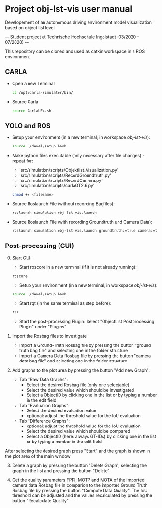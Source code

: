 # Project obj-lst-vis user manual
Developement of an autonomous driving environment model visualization based on object list level

-- Student project at Technische Hochschule Ingolstadt (03/2020 - 07/2020) -- 

This repository can be cloned and used as catkin workspace in a ROS environment 

## CARLA
* Open a new Terminal 
	``` bash
	cd /opt/carla-simulator/bin/
	```
* Source Carla
	``` bash
	source CarlaUE4.sh
	```
	            
## YOLO and ROS
* Setup your environment (in a new terminal, in workspace *obj-lst-vis*):
	``` bash
	source ./devel/setup.bash
 	 ```
* Make python files executable (only necessary after file changes) - repeat for:
	* 'src/simulation/scripts/Objektlist_Visualization.py'
	* 'src/simulation/scripts/RecordGroundtruth.py'
	* 'src/simulation/scripts/RecordCamera.py'
	* 'src/simulation/scripts/carlaGT2.6.py'
	
	``` bash
	chmod +x <filename>
 	 ```
	 
* Source Roslaunch File (without recording Bagfiles):
	``` bash
	roslaunch simulation obj-lst-vis.launch
 	 ```
* Source Roslaunch File (with recording Groundtruth und Camera Data):
	``` bash
	roslaunch simulation obj-lst-vis.launch groundtruth:=true camera:=true
	```
## Post-processing (GUI)

0. Start GUI:
	* Start roscore in a new terminal (if it is not already running):
	``` bash
	roscore
	```
	* Setup your environment (in a new terminal, in workspace *obj-lst-vis*):
	``` bash
	source ./devel/setup.bash
 	 ```
	* Start rqt (in the same terminal as step before):
	``` bash
	rqt
    ```
	* Start the post-processing Plugin: Select "ObjectList Postprocessing Plugin" under "Plugins"
  
1. Import the Rosbag files to investigate
	* Import a Ground-Truth Rosbag file by pressing the button "ground truth bag file" and selecting one in the folder structure
	* Import a Camera Data Rosbag file by pressing the button "camera data bag file" and selecting one in the folder structure
  
2. Add graphs to the plot area by pressing the button "Add new Graph":
	* Tab "Raw Data Graphs":
   		* Select the desired Rosbag file (only one selectable)
     	* Select the desired value which should be investigated
    	* Select a ObjectID by clicking one in the list or by typing a number in the edit field
	* Tab "Evaluation Graphs":
    	 * Select the desired evaluation value
    	 * optional: adjust the threshold value for the IoU evaluation
	* Tab "Difference Graphs":
    	* optional: adjust the threshold value for the IoU evaluation
     	* Select the desired value which should be compared
    	* Select a ObjectID (here: always GT-IDs) by clicking one in the list or by typing a number in the edit field
		
  After selecting the desired graph press "Start" and the graph is shown in the plot area of the main window

3. Delete a graph by pressing the button "Delete Graph", selecting the graph in the list and pressing the button "Delete"

4. Get the quality parameters FPPI, MOTP and MOTA of the imported camera data Rosbag file in comparion to the imported Ground Truth Rosbag file by pressing the button "Compute Data Quality". The IoU threshold can be adjusted and the values recalculated by pressing the button "Recalculate Quality"
  
